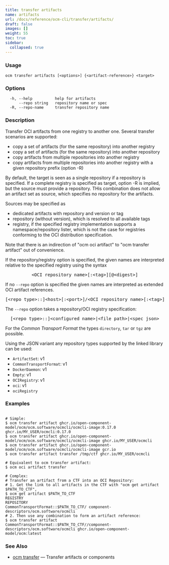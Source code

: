 ```yaml
---
title: transfer artifacts
name: artifacts
url: /docs/reference/ocm-cli/transfer/artifacts/
draft: false
images: []
weight: 55
toc: true
sidebar:
  collapsed: true
---
```

### Usage

```
ocm transfer artifacts [<options>] {<artifact-reference>} <target>
```

### Options

```
  -h, --help          help for artifacts
      --repo string   repository name or spec
  -R, --repo-name     transfer repository name
```

### Description


Transfer OCI artifacts from one registry to another one.
Several transfer scenarios are supported:
- copy a set of artifacts (for the same repository) into another registry
- copy a set of artifacts (for the same repository) into another repository
- copy artifacts from multiple repositories into another registry
- copy artifacts from multiple repositories into another registry with a given repository prefix (option -R)

By default, the target is seen as a single repository if a repository is specified.
If a complete registry is specified as target, option -R is implied, but the source
must provide a repository. THis combination does not allow an artifact set as source, which
specifies no repository for the artifacts.

Sources may be specified as
- dedicated artifacts with repository and version or tag
- repository (without version), which is resolved to all available tags
- registry, if the specified registry implementation supports a namespace/repository lister,
  which is not the case for registries conforming to the OCI distribution specification.

Note that there is an indirection of "ocm oci artifact" to "ocm transfer artifact" out of convenience.

If the repository/registry option is specified, the given names are interpreted
relative to the specified registry using the syntax

<center>
    <pre>&lt;OCI repository name>[:&lt;tag>][@&lt;digest>]</pre>
</center>

If no <code>--repo</code> option is specified the given names are interpreted 
as extended OCI artifact references.

<center>
    <pre>[&lt;repo type>::]&lt;host>[:&lt;port>]/&lt;OCI repository name>[:&lt;tag>][@&lt;digest>]</pre>
</center>

The <code>--repo</code> option takes a repository/OCI registry specification:

<center>
    <pre>[&lt;repo type>::]&lt;configured name>|&lt;file path>|&lt;spec json></pre>
</center>

For the *Common Transport Format* the types <code>directory</code>,
<code>tar</code> or <code>tgz</code> are possible.

Using the JSON variant any repository types supported by the 
linked library can be used:
  - <code>ArtifactSet</code>: v1
  - <code>CommonTransportFormat</code>: v1
  - <code>DockerDaemon</code>: v1
  - <code>Empty</code>: v1
  - <code>OCIRegistry</code>: v1
  - <code>oci</code>: v1
  - <code>ociRegistry</code>


### Examples

```

# Simple:
$ ocm transfer artifact ghcr.io/open-component-model/ocm/ocm.software/ocmcli/ocmcli-image:0.17.0 ghcr.io/MY_USER/ocmcli:0.17.0
$ ocm transfer artifact ghcr.io/open-component-model/ocm/ocm.software/ocmcli/ocmcli-image ghcr.io/MY_USER/ocmcli
$ ocm transfer artifact ghcr.io/open-component-model/ocm/ocm.software/ocmcli/ocmcli-image gcr.io
$ ocm transfer artifact transfer /tmp/ctf ghcr.io/MY_USER/ocmcli

# Equivalent to ocm transfer artifact:
$ ocm oci artifact transfer

# Complex:
# Transfer an artifact from a CTF into an OCI Repository:
# 1. Get the link to all artifacts in the CTF with "ocm get artifact $PATH_TO_CTF",
$ ocm get artifact $PATH_TO_CTF
REGISTRY                                                               REPOSITORY
CommonTransportFormat::$PATH_TO_CTF/ component-descriptors/ocm.software/ocmcli
# 2. Then use any combination to form an artifact reference:
$ ocm transfer artifact  CommonTransportFormat::$PATH_TO_CTF//component-descriptors/ocm.software/ocmcli ghcr.io/open-component-model/ocm:latest

```

### See Also

* [ocm transfer](/docs/reference/ocm-cli/transfer/)	 &mdash; Transfer artifacts or components

